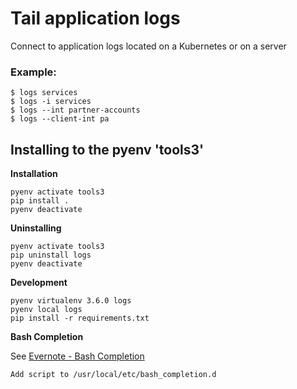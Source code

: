 # Tail application logs
Connect to application logs located on a Kubernetes or on a server

### Example:

```
$ logs services
$ logs -i services
$ logs --int partner-accounts
$ logs --client-int pa
```

## Installing to the pyenv 'tools3'

**Installation**

```
pyenv activate tools3
pip install .
pyenv deactivate
```

**Uninstalling**

```
pyenv activate tools3
pip uninstall logs
pyenv deactivate
```

**Development**

```
pyenv virtualenv 3.6.0 logs
pyenv local logs
pip install -r requirements.txt
```

**Bash Completion**

See [Evernote - Bash Completion](https://www.evernote.com/shard/s7/nl/829807/2a62d81d-319f-4066-8693-4c5fc7df29b9/)
```
Add script to /usr/local/etc/bash_completion.d
```

